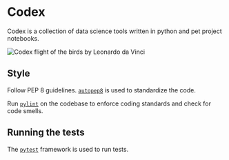 # Codex

Codex is a collection of data science tools written in python and pet project notebooks.

![Codex flight of the birds by Leonardo da Vinci](https://upload.wikimedia.org/wikipedia/commons/thumb/b/bb/Da_Vinci_codex_du_vol_des_oiseaux_Luc_Viatour.jpg/640px-Da_Vinci_codex_du_vol_des_oiseaux_Luc_Viatour.jpg)

## Style

Follow PEP 8 guidelines. [`autopep8`](https://github.com/hhatto/autopep8) is used to standardize the code.

Run [`pylint`](https://www.pylint.org/) on the codebase to enforce coding standards and check for code smells.

## Running the tests

The [`pytest`](https://docs.pytest.org/en/latest/) framework is used to run tests.